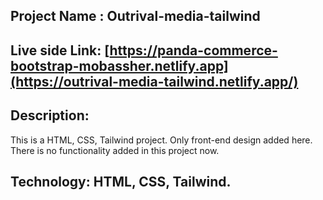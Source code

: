 ## Project Name : Outrival-media-tailwind

## Live side Link: [https://panda-commerce-bootstrap-mobassher.netlify.app](https://outrival-media-tailwind.netlify.app/)

## Description: 
This is a HTML, CSS, Tailwind project. Only front-end design added here. There is no functionality added in this project now.

## Technology: HTML, CSS, Tailwind.
